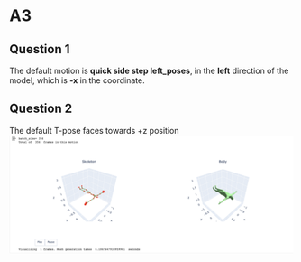 # A3
## Question 1
The default motion is **quick side step left_poses**, in the **left** direction of the model, which is **-x** in the coordinate.
## Question 2
The default T-pose faces towards +z position
![q2 image](./images/Question2.png)
